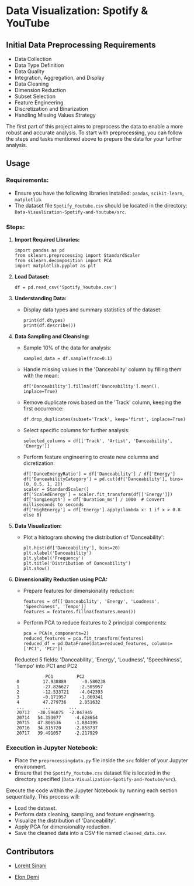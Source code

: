 # Data Visualization: Spotify & YouTube

## Initial Data Preprocessing Requirements

- Data Collection
- Data Type Definition
- Data Quality
- Integration, Aggregation, and Display
- Data Cleaning
- Dimension Reduction
- Subset Selection
- Feature Engineering
- Discretization and Binarization
- Handling Missing Values Strategy

The first part of this project aims to preprocess the data to enable a more robust and accurate analysis. To start with preprocessing, you can follow the steps and tasks mentioned above to prepare the data for your further analysis.

## Usage

### Requirements:
- Ensure you have the following libraries installed: `pandas`, `scikit-learn`, `matplotlib`.
- The dataset file `Spotify_Youtube.csv` should be located in the directory: `Data-Visualization-Spotify-and-Youtube/src`.

### Steps:

1. **Import Required Libraries:**
   ```
   import pandas as pd
   from sklearn.preprocessing import StandardScaler
   from sklearn.decomposition import PCA
   import matplotlib.pyplot as plt
   ```

2. **Load Dataset:**
   ```
   df = pd.read_csv('Spotify_Youtube.csv')
   ```

3. **Understanding Data:**
   - Display data types and summary statistics of the dataset:
     ```
     print(df.dtypes)
     print(df.describe())
     ```

4. **Data Sampling and Cleansing:**
   - Sample 10% of the data for analysis:
     ```
     sampled_data = df.sample(frac=0.1)
     ```
   - Handle missing values in the 'Danceability' column by filling them with the mean:
     ```
     df['Danceability'].fillna(df['Danceability'].mean(), inplace=True)
     ```
   - Remove duplicate rows based on the 'Track' column, keeping the first occurrence:
     ```
     df.drop_duplicates(subset='Track', keep='first', inplace=True)
     ```
   - Select specific columns for further analysis:
     ```
     selected_columns = df[['Track', 'Artist', 'Danceability', 'Energy']]
     ```
   - Perform feature engineering to create new columns and dicretization:
     ```
     df['DanceEnergyRatio'] = df['Danceability'] / df['Energy']
     df['DanceabilityCategory'] = pd.cut(df['Danceability'], bins=[0, 0.5, 1, 2])
     scaler = StandardScaler()
     df['ScaledEnergy'] = scaler.fit_transform(df[['Energy']])
     df['SongLength'] = df['Duration_ms'] / 1000  # Convert milliseconds to seconds
     df['HighEnergy'] = df['Energy'].apply(lambda x: 1 if x > 0.8 else 0)
     ```

5. **Data Visualization:**
   - Plot a histogram showing the distribution of 'Danceability':
     ```
     plt.hist(df['Danceability'], bins=20)
     plt.xlabel('Danceability')
     plt.ylabel('Frequency')
     plt.title('Distribution of Danceability')
     plt.show()
     ```

6. **Dimensionality Reduction using PCA:**
   - Prepare features for dimensionality reduction:
     ```
     features = df[['Danceability', 'Energy', 'Loudness', 'Speechiness', 'Tempo']]
     features = features.fillna(features.mean())
     ```
   - Perform PCA to reduce features to 2 principal components:
     ```
     pca = PCA(n_components=2)
     reduced_features = pca.fit_transform(features)
     reduced_df = pd.DataFrame(data=reduced_features, columns=['PC1', 'PC2'])
     ```

    Reducted 5 fields: 'Danceability', 'Energy', 'Loudness', 'Speechiness', 'Tempo' into PC1 and PC2

```	
               PC1	       PC2
    0	      17.938889	     -0.580238
    1	      -27.826627    -2.505957
    2	      -12.533721    -4.042393
    3	      -0.171957	    -1.869341
    4	      47.279736	    2.051632
    ...	      ...	    ...
    20713	-30.596875	-2.047945
    20714	54.353077	  -4.628654
    20715	47.806536	  -1.884195
    20716	34.815720	  -2.858737
    20717	39.491057	  -2.217929
```

### Execution in Jupyter Notebook:

- Place the `preprocessingdata.py` file inside the `src` folder of your Jupyter environment.
- Ensure that the `Spotify_Youtube.csv` dataset file is located in the directory specified (`Data-Visualization-Spotify-and-Youtube/src`).

Execute the code within the Jupyter Notebook by running each section sequentially. This process will:
- Load the dataset.
- Perform data cleaning, sampling, and feature engineering.
- Visualize the distribution of 'Danceability'.
- Apply PCA for dimensionality reduction.
- Save the cleaned data into a CSV file named `cleaned_data.csv`.

## Contributors

- [Lorent Sinani](https://github.com/lorentsinani)

- [Elon Demi](https://github.com/elondemi)
